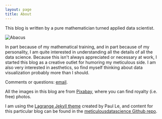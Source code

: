 ```yaml
---
layout: page
title: About
---
```


This blog is written by a pure mathematician turned applied data scientist. 

![Abacus](https://meticulousdatascience.com/assets/img/abacus.jpg)

In part because of my mathematical training, and in part because of my personality, I am quite interested in understanding all the details of all the data science. Because this isn't always appreciated or necessary at work, I started this blog as a creative outlet for humoring my meticulous side. I am also very interested in aesthetics, so find myself thinking about data visualization probably more than I should.

Comments or questions: [email](&#109;&#97;&#105;&#108;&#116;&#111;&#58;&#109;&#101;&#116;&#105;&#99;&#117;&#108;&#111;&#117;&#115;&#100;&#97;&#116;&#97;&#115;&#99;&#105;&#101;&#110;&#99;&#101;&#64;&#103;&#109;&#97;&#105;&#108;&#46;&#99;&#111;&#109;).

All the images in this blog are from [Pixabay](https://pixabay.com/), where you can find royalty (i.e. free) photos.

I am using the [Lagrange Jekyll theme](https://lenpaul.github.io/Lagrange/) created by Paul Le, and content for this particular blog can be found in the [meticulousdatascience Github repo](https://github.com/meticulousdatascience).

